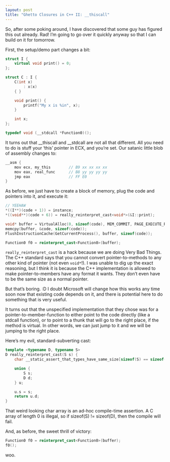 ```yaml
---
layout: post
title: "Ghetto Closures in C++ II: __thiscall"
---
```


So, after some poking around, I have discovered that some guy has figured this out already. Rad! I’m going to go over it quickly anyway so that I can build on it for tomorrow.

First, the setup/demo part changes a bit:

```c++
struct I {
    virtual void print() = 0;
};

struct C : I {
    C(int x)
        : x(x)
    { }

    void print() {
        printf("My x is %in", x);
    }

    int x;
};

typedef void (__stdcall *Function0)();
```

It turns out that __thiscall and __stdcall are not all that different. All you need to do is stuff your ‘this’ pointer in ECX, and you’re set. Our satanic little blob of assembly changes to:

```c++
__asm {
    mov ecx, my_this        // B9 xx xx xx xx
    mov eax, real_func      // B8 yy yy yy yy
    jmp eax                 // FF E0
}
```

As before, we just have to create a block of memory, plug the code and pointers into it, and execute it:

```c++
// YEEHAW
*((I**)(code + 1)) = instance;
*((void**)(code + 6)) = really_reinterpret_cast<void*>(&I::print);

void* buffer = VirtualAlloc(0, sizeof(code), MEM_COMMIT, PAGE_EXECUTE_READWRITE);
memcpy(buffer, &code, sizeof(code));
FlushInstructionCache(GetCurrentProcess(), buffer, sizeof(code));

Function0 f0 = reinterpret_cast<Function0>(buffer);
```

`really_reinterpret_cast` is a hack because we are doing Very Bad Things. The C++ standard says that you cannot convert
pointer-to-methods to any other kind of pointer (not even `void*`!). I was unable to dig up the exact reasoning, but I
think it is because the C++ implementation is allowed to make pointer-to-members have any format it wants. They don’t
even have to be the same size as a normal pointer.

But that’s boring. :D I doubt Microsoft will change how this works any time soon now that existing code depends on it, and there is potential here to do something that is very useful.

It turns out that the unspecified implementation that they chose was for a pointer-to-member-function to either point to the code directly (like a stdcall function), or to point to a thunk that will go to the right place, if the method is virtual. In other words, we can just jump to it and we will be jumping to the right place.

Here’s my evil, standard-subverting cast:

```c++
template <typename D, typename S>
D really_reinterpret_cast(S s) {
    char __static_assert_that_types_have_same_size[sizeof(S) == sizeof(D)];

    union {
        S s;
        D d;
    } u;

    u.s = s;
    return u.d;
}
```

That weird looking char array is an ad-hoc compile-time assertion. A C array of length 0 is illegal, so if sizeof(S) != sizeof(D), then the compile will fail.

And, as before, the sweet thrill of victory:

```c++
Function0 f0 = reinterpret_cast<Function0>(buffer);
f0();
```

woo.
